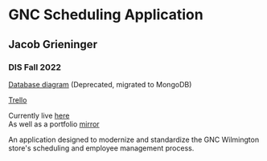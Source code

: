 # GNC Scheduling Application
## Jacob Grieninger
### DIS Fall 2022

[Database diagram](https://dbdiagram.io/d/63179d640911f91ba54bf217) (Deprecated, migrated to MongoDB)

[Trello](https://trello.com/b/FUVao9ly/general)

Currently live [here](gncwilmington.herokuapp.com) \
As well as a portfolio [mirror](gncwilmington-portfolio.herokuapp.com)

An application designed to modernize and standardize the GNC Wilmington store's scheduling and employee management process.
